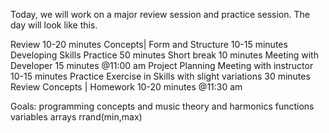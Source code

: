 Today, we will work on a major review session and practice session. 
The day will look like this. 

Review 10-20 minutes
Concepts| Form and Structure  10-15 minutes
Developing Skills Practice 50 minutes
Short break 10 minutes
Meeting with Developer 15 minutes @11:00 am
Project Planning Meeting with instructor 10-15 minutes
Practice Exercise in Skills with slight variations 30 minutes
Review Concepts | Homework 10-20 minutes @11:30 am

Goals:
programming concepts and music theory and harmonics
functions
variables
arrays
rrand(min,max)
